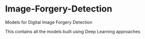 # Image-Forgery-Detection

Models for Digital Image Forgery Detection

This contains all the models built using Deep Learning approaches
